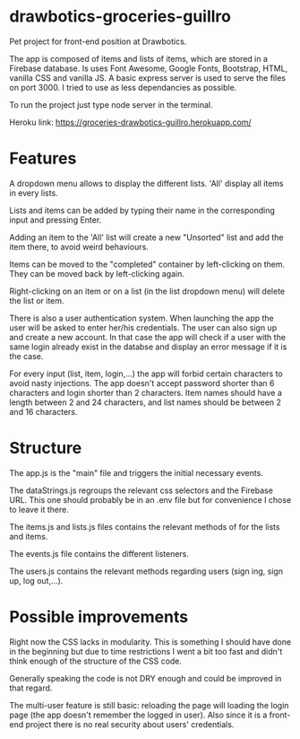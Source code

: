 # drawbotics-groceries-guillro

Pet project for front-end position at Drawbotics.

The app is composed of items and lists of items, which are stored in a Firebase database. Is uses Font Awesome, Google Fonts, Bootstrap, HTML, vanilla CSS and vanilla JS. A basic express server is used to serve the files on port 3000. I tried to use  as less dependancies as possible.

To run the project just type node server in the terminal.

Heroku link: https://groceries-drawbotics-guillro.herokuapp.com/

# Features

A dropdown menu allows to display the different lists. 'All' display all items in every lists.

Lists and items can be added by typing their name in the corresponding input and pressing Enter.

Adding an item to the 'All' list will create a new "Unsorted" list and add the item there, to avoid weird behaviours.

Items can be moved to the "completed" container by left-clicking on them. They can be moved back by left-clicking again.

Right-clicking on an item or on a list (in the list dropdown menu) will delete the list or item.

There is also a user authentication system. When launching the app the user will be asked to enter her/his credentials. The user can also sign up and create a new account. In that case the app will check if a user with the same login already exist in the databse and display an error message if it is the case.

For every input (list, item, login,...) the app will forbid certain characters to avoid nasty injections. The app doesn't accept password shorter than 6 characters and login shorter than 2 characters. Item names should have a length between 2 and 24 characters, and list names should be between 2 and 16 characters.

# Structure

The app.js is the "main" file and triggers the initial necessary events.

The dataStrings.js regroups the relevant css selectors and the Firebase URL. This one should probably be in an .env file but for convenience I chose to leave it there.

The items.js and lists.js files contains the relevant methods of for the lists and items.

The events.js file contains the different listeners.

The users.js contains the relevant methods regarding users (sign ing, sign up, log out,...).

# Possible improvements

Right now the CSS lacks in modularity. This is something I should have done in the beginning but due to time restrictions I went a bit too fast and didn't think enough of the structure of the CSS code.

Generally speaking the code is not DRY enough and could be improved in that regard.

The multi-user feature is still basic: reloading the page will loading the login page (the app doesn't remember the logged in user). Also since it is a front-end project there is no real security about users' credentials. 
